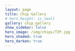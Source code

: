 ```yaml
---
layout: page
title: Chip Gallery
# hero_height: is_small
gallery: chip_gallery
show_sidebar: false
hero_image: /img/chips/TIP.jpg
hero_shaded: true
hero_darken: true
---
```

